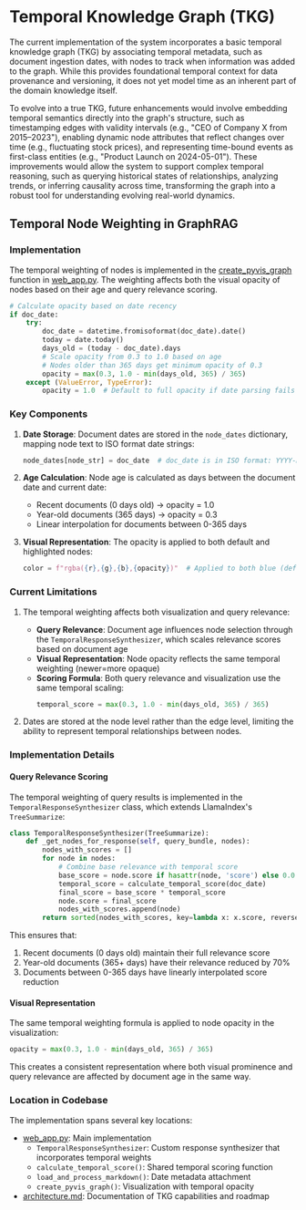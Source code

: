# Temporal Knowledge Graph (TKG)

The current implementation of the system incorporates a basic temporal knowledge graph (TKG) by associating temporal metadata, such as document ingestion dates, with nodes to track when information was added to the graph. While this provides foundational temporal context for data provenance and versioning, it does not yet model time as an inherent part of the domain knowledge itself.

To evolve into a true TKG, future enhancements would involve embedding temporal semantics directly into the graph's structure, such as timestamping edges with validity intervals (e.g., "CEO of Company X from 2015–2023"), enabling dynamic node attributes that reflect changes over time (e.g., fluctuating stock prices), and representing time-bound events as first-class entities (e.g., "Product Launch on 2024-05-01"). These improvements would allow the system to support complex temporal reasoning, such as querying historical states of relationships, analyzing trends, or inferring causality across time, transforming the graph into a robust tool for understanding evolving real-world dynamics.

## Temporal Node Weighting in GraphRAG

### Implementation

The temporal weighting of nodes is implemented in the [create_pyvis_graph](cci:1://file:///Users/magos/dev/trilogy/GraphRAG/graphrag-experiments/src/graphrag/web_app.py:132:0-185:14) function in [web_app.py](cci:7://file:///Users/magos/dev/trilogy/GraphRAG/graphrag-experiments/src/graphrag/web_app.py:0:0-0:0). The weighting affects both the visual opacity of nodes based on their age and query relevance scoring.

```python
# Calculate opacity based on date recency
if doc_date:
    try:
        doc_date = datetime.fromisoformat(doc_date).date()
        today = date.today()
        days_old = (today - doc_date).days
        # Scale opacity from 0.3 to 1.0 based on age
        # Nodes older than 365 days get minimum opacity of 0.3
        opacity = max(0.3, 1.0 - min(days_old, 365) / 365)
    except (ValueError, TypeError):
        opacity = 1.0  # Default to full opacity if date parsing fails
```

### Key Components

1. **Date Storage**: Document dates are stored in the `node_dates` dictionary, mapping node text to ISO format date strings:
   ```python
   node_dates[node_str] = doc_date  # doc_date is in ISO format: YYYY-MM-DD
   ```

2. **Age Calculation**: Node age is calculated as days between the document date and current date:
   - Recent documents (0 days old) → opacity = 1.0
   - Year-old documents (365 days) → opacity = 0.3
   - Linear interpolation for documents between 0-365 days

3. **Visual Representation**: The opacity is applied to both default and highlighted nodes:
   ```python
   color = f"rgba({r},{g},{b},{opacity})"  # Applied to both blue (default) and red (highlighted) nodes
   ```

### Current Limitations

1. The temporal weighting affects both visualization and query relevance:
   - **Query Relevance**: Document age influences node selection through the `TemporalResponseSynthesizer`, which scales relevance scores based on document age
   - **Visual Representation**: Node opacity reflects the same temporal weighting (newer=more opaque)
   - **Scoring Formula**: Both query relevance and visualization use the same temporal scaling:
     ```python
     temporal_score = max(0.3, 1.0 - min(days_old, 365) / 365)
     ```

2. Dates are stored at the node level rather than the edge level, limiting the ability to represent temporal relationships between nodes.

### Implementation Details

#### Query Relevance Scoring

The temporal weighting of query results is implemented in the `TemporalResponseSynthesizer` class, which extends LlamaIndex's `TreeSummarize`:

```python
class TemporalResponseSynthesizer(TreeSummarize):
    def _get_nodes_for_response(self, query_bundle, nodes):
        nodes_with_scores = []
        for node in nodes:
            # Combine base relevance with temporal score
            base_score = node.score if hasattr(node, 'score') else 0.0
            temporal_score = calculate_temporal_score(doc_date)
            final_score = base_score * temporal_score
            node.score = final_score
            nodes_with_scores.append(node)
        return sorted(nodes_with_scores, key=lambda x: x.score, reverse=True)
```

This ensures that:
1. Recent documents (0 days old) maintain their full relevance score
2. Year-old documents (365+ days) have their relevance reduced by 70%
3. Documents between 0-365 days have linearly interpolated score reduction

#### Visual Representation

The same temporal weighting formula is applied to node opacity in the visualization:
```python
opacity = max(0.3, 1.0 - min(days_old, 365) / 365)
```

This creates a consistent representation where both visual prominence and query relevance are affected by document age in the same way.

### Location in Codebase

The implementation spans several key locations:
- [web_app.py](cci:7://file:///Users/magos/dev/trilogy/GraphRAG/graphrag-experiments/src/graphrag/web_app.py:0:0-0:0): Main implementation
  - `TemporalResponseSynthesizer`: Custom response synthesizer that incorporates temporal weights
  - `calculate_temporal_score()`: Shared temporal scoring function
  - `load_and_process_markdown()`: Date metadata attachment
  - `create_pyvis_graph()`: Visualization with temporal opacity
- [architecture.md](cci:7://file:///Users/magos/dev/trilogy/GraphRAG/graphrag-experiments/architecture.md:0:0-0:0): Documentation of TKG capabilities and roadmap